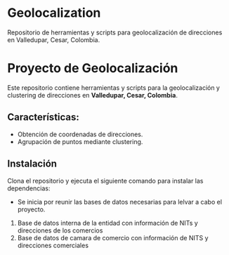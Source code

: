 # Geolocalization
Repositorio de herramientas y scripts para geolocalización de direcciones en Valledupar, Cesar, Colombia.

# Proyecto de Geolocalización

Este repositorio contiene herramientas y scripts para la geolocalización y clustering de direcciones en **Valledupar, Cesar, Colombia**.

## Características:
- Obtención de coordenadas de direcciones.
- Agrupación de puntos mediante clustering.

## Instalación
Clona el repositorio y ejecuta el siguiente comando para instalar las dependencias:

* Se inicia por reunir las bases de datos necesarias para lelvar a cabo el proyecto.
1. Base de datos interna de la entidad con información de NITs y direcciones de los comercios
2. Base de datos de camara de comercio con información de NITS y direcciones comerciales 


